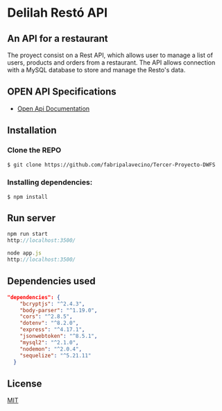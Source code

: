 # Delilah Restó API

## An API for a restaurant

The proyect consist on a Rest API, which allows user to manage a list of users, products and orders from a restaurant. The API allows connection with a MySQL database to store and manage the Resto's data. 
## OPEN  API Specifications
- [Open Api Documentation](https://github.com/fabripalavecino/Tercer-Proyecto-DWFS/blob/master/openapi.yaml)
## Installation

### Clone the REPO



```bash
$ git clone https://github.com/fabripalavecino/Tercer-Proyecto-DWFS
```
### Installing dependencies:

```
$ npm install
```
## Run server


```javascript
npm run start
http://localhost:3500/

node app.js
http://localhost:3500/
```
## Dependencies used
````json
"dependencies": {
    "bcryptjs": "^2.4.3",
    "body-parser": "^1.19.0",
    "cors": "^2.8.5",
    "dotenv": "^8.2.0",
    "express": "^4.17.1",
    "jsonwebtoken": "^8.5.1",
    "mysql2": "^2.1.0",
    "nodemon": "^2.0.4",
    "sequelize": "^5.21.11"
  }
````

## License
[MIT](https://choosealicense.com/licenses/mit/)
